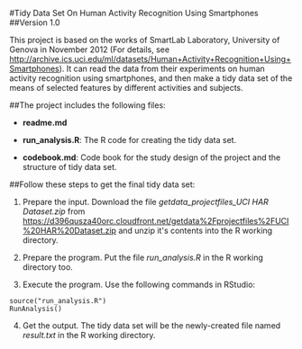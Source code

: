 #Tidy Data Set On Human Activity Recognition Using Smartphones
##Version 1.0

This project is based on the works of SmartLab Laboratory, University of Genova in November 2012 (For details, see http://archive.ics.uci.edu/ml/datasets/Human+Activity+Recognition+Using+Smartphones). It can read the data from their experiments on human activity recognition using smartphones, and then make a tidy data set of the means of selected features by different activities and subjects.


##The project includes the following files:

 - __readme.md__

 - __run_analysis.R__: The R code for creating the tidy data set.

 - __codebook.md__: Code book for the study design of the project and the structure of tidy data set.


##Follow these steps to get the final tidy data set:

1. Prepare the input. Download the file _getdata_projectfiles_UCI HAR Dataset.zip_ from https://d396qusza40orc.cloudfront.net/getdata%2Fprojectfiles%2FUCI%20HAR%20Dataset.zip and unzip it's contents into the R working directory.

2. Prepare the program. Put the file _run_analysis.R_ in the R working directory too.

3. Execute the program. Use the following commands in RStudio:
```
source("run_analysis.R")
RunAnalysis()
```

4. Get the output. The tidy data set will be the newly-created file named _result.txt_ in the R working directory.
